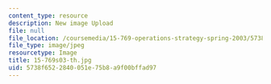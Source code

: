 ```yaml
---
content_type: resource
description: New image Upload
file: null
file_location: /coursemedia/15-769-operations-strategy-spring-2003/5738f6522840051e75b8a9f00bffad97_15-769s03-th.jpg
file_type: image/jpeg
resourcetype: Image
title: 15-769s03-th.jpg
uid: 5738f652-2840-051e-75b8-a9f00bffad97
---
```

